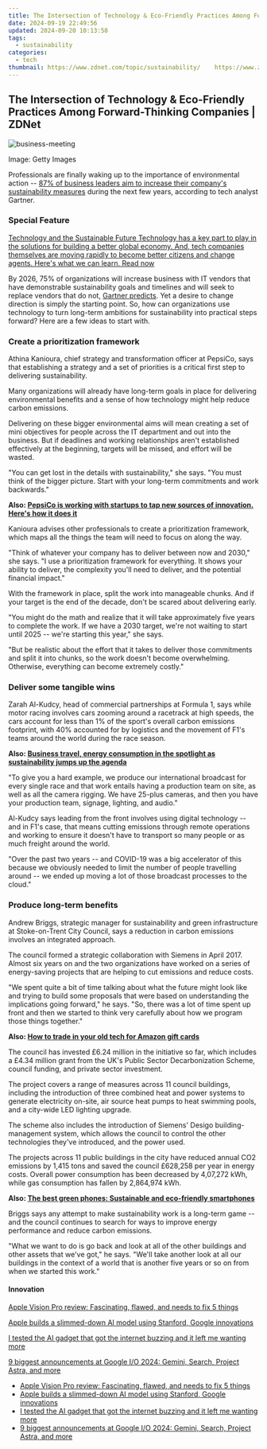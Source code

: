 ```yaml
---
title: The Intersection of Technology & Eco-Friendly Practices Among Forward-Thinking Companies | ZDNet
date: 2024-09-19 22:49:56
updated: 2024-09-20 10:13:58
tags:
  - sustainability
categories:
  - tech
thumbnail: https://www.zdnet.com/topic/sustainability/    https://www.zdnet.com/a/img/resize/b829356d45ff200b4de4c931c82b9885b6e11fcd/2023/01/31/7e096cd2-a818-4483-ae73-5c108b7ae7b0/business-meeting.jpg?width=170&height=96&fit=crop&auto=webp
---
```


## The Intersection of Technology & Eco-Friendly Practices Among Forward-Thinking Companies | ZDNet

![business-meeting](https://www.zdnet.com/a/img/resize/3e3e7af1915b419d4054921dd7e033866ee9fa72/2023/01/31/7e096cd2-a818-4483-ae73-5c108b7ae7b0/business-meeting.jpg?auto=webp&width=1280)

Image: Getty Images

Professionals are finally waking up to the importance of environmental action -- [87% of business leaders aim to increase their company's sustainability measures](https://www.zdnet.com/article/sustainability-initiatives-wont-just-save-the-planet-theyll-save-your-company-too/) during the next few years, according to tech analyst Gartner.

### Special Feature

[Technology and the Sustainable Future Technology has a key part to play in the solutions for building a better global economy. And, tech companies themselves are moving rapidly to become better citizens and change agents. Here's what we can learn.  Read now](https://www.zdnet.com/topic/technology-and-the-sustainable-future/)

By 2026, 75% of organizations will increase business with IT vendors that have demonstrable sustainability goals and timelines and will seek to replace vendors that do not, [Gartner predicts](https://www.gartner.com/en/newsroom/press-releases/2023-01-31-gartner-predicts-70-percent-of-technology-sourcing-leaders-will-have-environmental-sustainability-aligned-performance-objectives-by-2026). Yet a desire to change direction is simply the starting point. So, how can organizations use technology to turn long-term ambitions for sustainability into practical steps forward? Here are a few ideas to start with.

### Create a prioritization framework

Athina Kanioura, chief strategy and transformation officer at PepsiCo, says that establishing a strategy and a set of priorities is a critical first step to delivering sustainability.

Many organizations will already have long-term goals in place for delivering environmental benefits and a sense of how technology might help reduce carbon emissions.

Delivering on these bigger environmental aims will mean creating a set of mini objectives for people across the IT department and out into the business. But if deadlines and working relationships aren't established effectively at the beginning, targets will be missed, and effort will be wasted.

"You can get lost in the details with sustainability," she says. "You must think of the bigger picture. Start with your long-term commitments and work backwards."

**Also: [PepsiCo is working with startups to tap new sources of innovation. Here's how it does it](https://www.zdnet.com/article/pepsico-is-working-with-startups-to-tap-new-sources-of-innovation-heres-how-it-does-it/)**

Kanioura advises other professionals to create a prioritization framework, which maps all the things the team will need to focus on along the way.

"Think of whatever your company has to deliver between now and 2030," she says. "I use a prioritization framework for everything. It shows your ability to deliver, the complexity you'll need to deliver, and the potential financial impact." 

With the framework in place, split the work into manageable chunks. And if your target is the end of the decade, don't be scared about delivering early. 

"You might do the math and realize that it will take approximately five years to complete the work. If we have a 2030 target, we're not waiting to start until 2025 -- we're starting this year," she says.

"But be realistic about the effort that it takes to deliver those commitments and split it into chunks, so the work doesn't become overwhelming. Otherwise, everything can become extremely costly."

### Deliver some tangible wins

Zarah Al-Kudcy, head of commercial partnerships at Formula 1, says while motor racing involves cars zooming around a racetrack at high speeds, the cars account for less than 1% of the sport's overall carbon emissions footprint, with 40% accounted for by logistics and the movement of F1's teams around the world during the race season.

**Also: [Business travel, energy consumption in the spotlight as sustainability jumps up the agenda](https://www.zdnet.com/article/sustainability-initiatives-wont-just-save-the-planet-theyll-save-your-company-too/)**

"To give you a hard example, we produce our international broadcast for every single race and that work entails having a production team on site, as well as all the camera rigging. We have 25-plus cameras, and then you have your production team, signage, lighting, and audio."

Al-Kudcy says leading from the front involves using digital technology -- and in F1's case, that means cutting emissions through remote operations and working to ensure it doesn't have to transport so many people or as much freight around the world. 

"Over the past two years -- and COVID-19 was a big accelerator of this because we obviously needed to limit the number of people travelling around -- we ended up moving a lot of those broadcast processes to the cloud."

### Produce long-term benefits

Andrew Briggs, strategic manager for sustainability and green infrastructure at Stoke-on-Trent City Council, says a reduction in carbon emissions involves an integrated approach.

The council formed a strategic collaboration with Siemens in April 2017\. Almost six years on and the two organizations have worked on a series of energy-saving projects that are helping to cut emissions and reduce costs.

"We spent quite a bit of time talking about what the future might look like and trying to build some proposals that were based on understanding the implications going forward," he says. "So, there was a lot of time spent up front and then we started to think very carefully about how we program those things together."

**Also: [How to trade in your old tech for Amazon gift cards](https://www.zdnet.com/article/how-to-turn-your-old-devices-into-amazon-gift-cards/)**

The council has invested £6.24 million in the initiative so far, which includes a £4.34 million grant from the UK's Public Sector Decarbonization Scheme, council funding, and private sector investment. 

The project covers a range of measures across 11 council buildings, including the introduction of three combined heat and power systems to generate electricity on-site, air source heat pumps to heat swimming pools, and a city-wide LED lighting upgrade. 

The scheme also includes the introduction of Siemens' Desigo building-management system, which allows the council to control the other technologies they've introduced, and the power used.

The projects across 11 public buildings in the city have reduced annual CO2 emissions by 1,415 tons and saved the council £628,258 per year in energy costs. Overall power consumption has been decreased by 4,07,272 kWh, while gas consumption has fallen by 2,864,974 kWh.

**Also: [The best green phones: Sustainable and eco-friendly smartphones](https://www.zdnet.com/home-and-office/sustainability/best-green-phone/)**

Briggs says any attempt to make sustainability work is a long-term game -- and the council continues to search for ways to improve energy performance and reduce carbon emissions. 

"What we want to do is go back and look at all of the other buildings and other assets that we've got," he says. "We'll take another look at all our buildings in the context of a world that is another five years or so on from when we started this work."

#### Innovation

[Apple Vision Pro review: Fascinating, flawed, and needs to fix 5 things](https://www.zdnet.com/article/apple-vision-pro-review/ "Apple Vision Pro review: Fascinating, flawed, and needs to fix 5 things")

[Apple builds a slimmed-down AI model using Stanford, Google innovations](https://www.zdnet.com/article/apple-builds-a-slimmed-down-ai-model-using-stanford-google-innovations/ "Apple builds a slimmed-down AI model using Stanford, Google innovations")

[I tested the AI gadget that got the internet buzzing and it left me wanting more](https://www.zdnet.com/article/i-tested-the-ai-gadget-that-got-the-internet-buzzing-and-it-left-me-wanting-more/ "I tested the AI gadget that got the internet buzzing and it left me wanting more")

[9 biggest announcements at Google I/O 2024: Gemini, Search, Project Astra, and more](https://www.zdnet.com/article/is-openai-sweating-9-google-features-announced-for-gemini-search-android-and-more/ "9 biggest announcements at Google I/O 2024: Gemini, Search, Project Astra, and more")

* [Apple Vision Pro review: Fascinating, flawed, and needs to fix 5 things](https://www.zdnet.com/article/apple-vision-pro-review/ "Apple Vision Pro review: Fascinating, flawed, and needs to fix 5 things")
* [Apple builds a slimmed-down AI model using Stanford, Google innovations](https://www.zdnet.com/article/apple-builds-a-slimmed-down-ai-model-using-stanford-google-innovations/ "Apple builds a slimmed-down AI model using Stanford, Google innovations")
* [I tested the AI gadget that got the internet buzzing and it left me wanting more](https://www.zdnet.com/article/i-tested-the-ai-gadget-that-got-the-internet-buzzing-and-it-left-me-wanting-more/ "I tested the AI gadget that got the internet buzzing and it left me wanting more")
* [9 biggest announcements at Google I/O 2024: Gemini, Search, Project Astra, and more](https://www.zdnet.com/article/is-openai-sweating-9-google-features-announced-for-gemini-search-android-and-more/ "9 biggest announcements at Google I/O 2024: Gemini, Search, Project Astra, and more")

<ins class="adsbygoogle"
     style="display:block"
     data-ad-format="autorelaxed"
     data-ad-client="ca-pub-7571918770474297"
     data-ad-slot="1223367746"></ins>



<ins class="adsbygoogle"
     style="display:block"
     data-ad-client="ca-pub-7571918770474297"
     data-ad-slot="8358498916"
     data-ad-format="auto"
     data-full-width-responsive="true"></ins>
